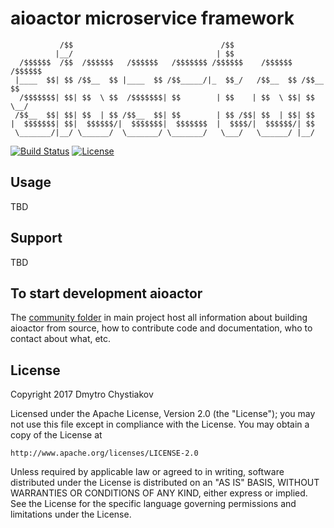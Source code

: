 # aioactor microservice framework

```
           /$$                                 /$$
          |__/                                | $$
  /$$$$$$  /$$  /$$$$$$   /$$$$$$   /$$$$$$$ /$$$$$$    /$$$$$$   /$$$$$$
 |____  $$| $$ /$$__  $$ |____  $$ /$$_____/|_  $$_/   /$$__  $$ /$$__  $$
  /$$$$$$$| $$| $$  \ $$  /$$$$$$$| $$        | $$    | $$  \ $$| $$  \__/
 /$$__  $$| $$| $$  | $$ /$$__  $$| $$        | $$ /$$| $$  | $$| $$
|  $$$$$$$| $$|  $$$$$$/|  $$$$$$$|  $$$$$$$  |  $$$$/|  $$$$$$/| $$
 \_______/|__/ \______/  \_______/ \_______/   \___/   \______/ |__/

```

[![Build Status](https://travis-ci.org/iZonex/aioactor.svg?branch=master)](https://travis-ci.org/iZonex/aioactor)
[![License](http://img.shields.io/:license-apache-blue.svg?style=flat-square)](http://www.apache.org/licenses/LICENSE-2.0.html)

## Usage

  TBD

## Support

  TBD

## To start development aioactor

The [community folder](https://github.com/iZonex/aioactor/blob/master/community/README.md) in main project host all information about building aioactor from source, how to contribute code and documentation, who to contact about what, etc.

## License

Copyright 2017 Dmytro Chystiakov

Licensed under the Apache License, Version 2.0 (the "License");
you may not use this file except in compliance with the License.
You may obtain a copy of the License at

    http://www.apache.org/licenses/LICENSE-2.0

Unless required by applicable law or agreed to in writing, software
distributed under the License is distributed on an "AS IS" BASIS,
WITHOUT WARRANTIES OR CONDITIONS OF ANY KIND, either express or implied.
See the License for the specific language governing permissions and
limitations under the License.

